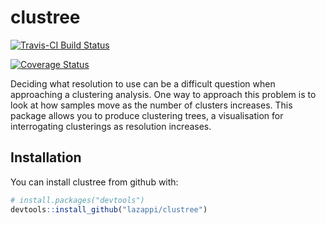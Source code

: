 # clustree

[![Travis-CI Build Status](https://travis-ci.org/lazappi/clustree.svg?branch=master)](https://travis-ci.org/lazappi/clustree)

[![Coverage Status](https://img.shields.io/codecov/c/github/lazappi/clustree/master.svg)](https://codecov.io/github/lazappi/clustree?branch=master)

Deciding what resolution to use can be a difficult question when approaching a
clustering analysis. One way to approach this problem is to look at how samples
move as the number of clusters increases. This package allows you to produce
clustering trees, a visualisation for interrogating
clusterings as resolution increases.

## Installation

You can install clustree from github with:

``` r
# install.packages("devtools")
devtools::install_github("lazappi/clustree")
```
